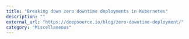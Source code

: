 ```yaml
---
title: "Breaking down zero downtime deployments in Kubernetes"
description: ""
external_url: "https://deepsource.io/blog/zero-downtime-deployment/"
category: "Miscellaneous"
---
```

